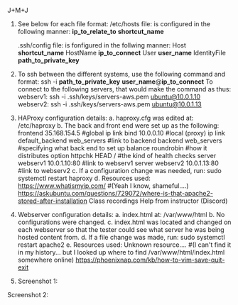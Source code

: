 J+M+J
1. See below for each file format: 
	/etc/hosts file: is configured in the following manner:
	__ip_to_relate_to__ __shortcut_name__
	
	.ssh/config file: is fonfigured in the follwing manner:
	Host __shortcut_name__
		HostName __ip_to_connect__
		User __user_name__
		IdentityFile __path_to_private_key__	 

2. To ssh between the different systems, use the following command and format:
ssh -i __path_to_private_key__ __user_name__@__ip_to_connect__
To connect to the following servers, that would make the command as thus:
webserv1: ssh -i .ssh/keys/servers-aws.pem ubuntu@10.0.1.10
webserv2: ssh -i .ssh/keys/servers-aws.pem ubuntu@10.0.1.13

3. HAProxy configuration details:
	a. haproxy.cfg was edited at: /etc/haproxy
	b. The back and front end were set up as the following:
		frontend 35.168.154.5			#global ip link
			bind 10.0.0.10			#local (proxy) ip link
			default_backend web_servers	#link to backend
		backend web_servers			#specifying what back end to set up
        		balance roundrobin		#how it distributes
        		option httpchk HEAD /		#the kind of health checks
        		server webserv1 10.0.1.10:80	#link to webserv1
        		server webserv2 10.0.1.13:80	#link to webserv2
	c. If a configuration change was needed, run: sudo systemctl restart haproxy
	d. Resources used:
		https://www.whatismyip.com/		#(Yeah I know, shameful....)
		https://askubuntu.com/questions/729072/where-is-that-apache2-stored-after-installation
		Class recordings
		Help from instructor (Discord)
4. Webserver configuration details:
	a. index.html at: /var/www/html 
	b. No configurations were changed.
	c. index.html was located and changed on each webserver so that the
		tester could see what server he was being hosted content from.
	d. If a file change was made, run: sudo systemctl restart apache2
	e. Resources used:
		Unknown resource.... 			#(I can't find it in my history... 
							but I looked up where to find
							/var/www/html/index.html somewhere online) 
		https://phoenixnap.com/kb/how-to-vim-save-quit-exit

5. Screenshot 1:

Screenshot 2:

